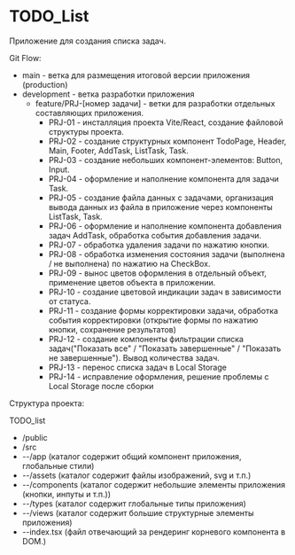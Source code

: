 # TODO_List
Приложение для создания списка задач.

Git Flow:
- main - ветка для размещения итоговой версии приложения (production)
- development - ветка разработки приложения
  - feature/PRJ-[номер задачи] - ветки для разработки отдельных составляющих приложения.
    - PRJ-01 - инсталляция проекта Vite/React, создание файловой структуры проекта.
    - PRJ-02 - создание структурных компонент TodoPage, Header, Main, Footer, AddTask, ListTask, Task.    
    - PRJ-03 - создание небольших компонент-элементов: Button, Input.
    - PRJ-04 - оформление и наполнение компонента для задачи Task.
    - PRJ-05 - создание файла данных с задачами, организация вывода данных из файла в приложение через компоненты ListTask, Task.
    - PRJ-06 - оформление и наполнение компонента добавления задач AddTask, обработка события добавления задачи.
    - PRJ-07 - обработка удаления задачи по нажатию кнопки. 
    - PRJ-08 - обработка изменения состояния задачи (выполнена / не выполнена) по нажатию на CheckBox.
    - PRJ-09 - вынос цветов оформления в отдельный объект, применение цветов объекта в приложении.
    - PRJ-10 - создание цветовой индикации задач в зависимости от статуса.
    - PRJ-11 - создание формы корректировки задачи, обработка события корректировки (открытие формы по нажатию кнопки, сохранение результатов)
    - PRJ-12 - создание компоненты фильтрации списка задач("Показать все" / "Показать завершенные" / "Показать не завершенные"). Вывод количества задач.
    - PRJ-13 - перенос списка задач в Local Storage
    - PRJ-14 - исправление оформления, решение проблемы с Local Storage после сборки


Структура проекта:

TODO_list
- /public
- /src
- --/app (каталог содержит общий компонент приложения, глобальные стили)
- --/assets (каталог содержит файлы изображений, svg и т.п.)
- --/components (каталог содержит небольшие элементы приложения (кнопки, инпуты и т.п.))
- --/types (каталог содержит глобальные типы приложения)
- --/views (каталог содержит большие структурные элементы приложения)
- --index.tsx (файл отвечающий за рендеринг корневого компонента в DOM.)
